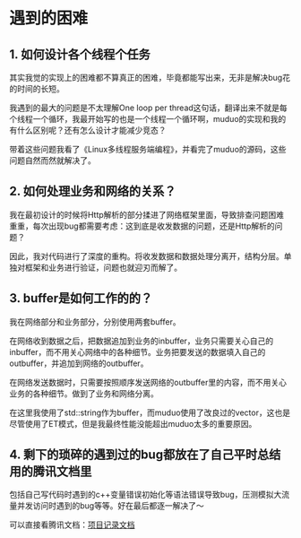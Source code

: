 # 遇到的困难

## 1. 如何设计各个线程个任务
其实我觉的实现上的困难都不算真正的困难，毕竟都能写出来，无非是解决bug花的时间的长短。

我遇到的最大的问题是不太理解One loop per thread这句话，翻译出来不就是每个线程一个循环，我最开始写的也是一个线程一个循环啊，muduo的实现和我的有什么区别呢？还有怎么设计才能减少竞态？

带着这些问题我看了《Linux多线程服务端编程》，并看完了muduo的源码，这些问题自然而然就解决了。

## 2. 如何处理业务和网络的关系？

我在最初设计的时候将Http解析的部分揉进了网络框架里面，导致排查问题困难重重，每次出现bug都需要考虑：这到底是收发数据的问题，还是Http解析的问题？

因此，我对代码进行了深度的重构。将收发数据和数据处理分离开，结构分层。单独对框架和业务进行验证，问题也就迎刃而解了。

## 3. buffer是如何工作的的？

我在网络部分和业务部分，分别使用两套buffer。

在网络收到数据之后，把数据追加到业务的inbuffer，业务只需要关心自己的inbuffer，而不用关心网络中的各种细节。业务把要发送的数据填入自己的outbuffer，并追加到网络的outbuffer。

在网络发送数据时，只需要按照顺序发送网络的outbuffer里的内容，而不用关心业务的各种细节。做到了业务和网络分离。

在这里我使用了std::string作为buffer，而muduo使用了改良过的vector<char>，这也是尽管使用了ET模式，但是我最终性能没能超出muduo太多的重要原因。

## 4. 剩下的琐碎的遇到过的bug都放在了自己平时总结用的腾讯文档里

包括自己写代码时遇到的c++变量错误初始化等语法错误导致bug，压测模拟大流量并发访问时遇到的bug等等。好在最后都逐一解决了～

可以直接看腾讯文档：[项目记录文档](https://docs.qq.com/doc/DS0hNRk5iV2ZpT3pZ)
